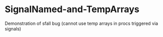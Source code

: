 # SignalNamed-and-TempArrays
Demonstration of sfall bug (cannot use temp arrays in procs triggered via signals)
